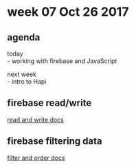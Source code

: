 # week 07 Oct 26 2017

## agenda

today  
    - working with firebase and JavaScript

next week  
    - intro to Hapi

## firebase read/write

[read and write docs](https://firebase.google.com/docs/database/web/read-and-write?authuser=0)

## firebase filtering data

[filter and order docs](https://firebase.google.com/docs/database/web/lists-of-data?authuser=0)
